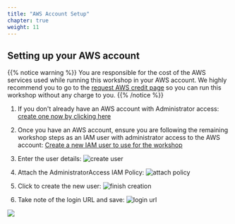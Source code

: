 ```yaml
---
title: "AWS Account Setup"
chapter: true
weight: 11
---
```


## Setting up your AWS account



{{% notice warning %}}
You are responsible for the cost of the AWS services used while running this workshop in your AWS account. We highly recommend you to go to the [request AWS credit page](/030_self_guided_setup/30_request_credit.html) so you can run this workshop without any charge to you.
{{% /notice %}}

1. If you don't already have an AWS account with Administrator access: [create
   one now by clicking here](https://aws.amazon.com/getting-started/)

1. Once you have an AWS account, ensure you are following the remaining workshop steps
   as an IAM user with administrator access to the AWS account:
   [Create a new IAM user to use for the workshop](https://console.aws.amazon.com/iam/home?#/users$new)

1. Enter the user details:
   ![create user](/images/aws/iam-1-create-user.png)

1. Attach the AdministratorAccess IAM Policy:
   ![attach policy](/images/aws/iam-2-attach-policy.png)

1. Click to create the new user:
   ![finish creation](/images/aws/iam-3-create-user.png)

1. Take note of the login URL and save:
   ![login url](/images/aws/iam-4-save-url.png)

<a href="" target="_blank"><img src="/images/logz-io-badge.png"></a>
